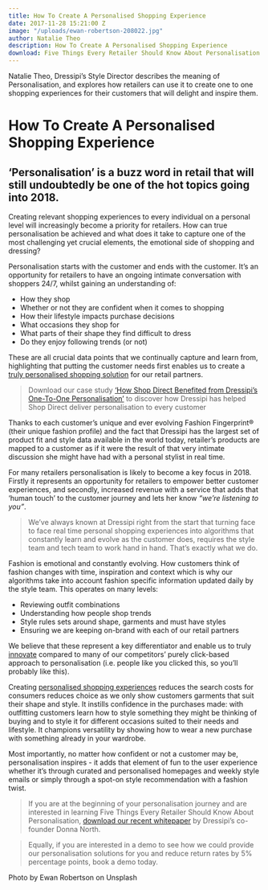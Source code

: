 ```yaml
---
title: How To Create A Personalised Shopping Experience
date: 2017-11-28 15:21:00 Z
image: "/uploads/ewan-robertson-208022.jpg"
author: Natalie Theo
description: How To Create A Personalised Shopping Experience
download: Five Things Every Retailer Should Know About Personalisation
---
```


Natalie Theo, Dressipi’s Style Director describes the meaning of Personalisation, and explores how retailers can use it to create one to one shopping experiences for their customers that will delight and inspire them.

# How To Create A Personalised Shopping Experience

## ‘Personalisation’ is a buzz word in retail that will still undoubtedly be one of the hot topics going into 2018.

Creating relevant shopping experiences to every individual on a personal level will increasingly become a priority for retailers. How can true personalisation be achieved and what does it take to capture one of the most challenging yet crucial elements, the emotional side of shopping and dressing? 

Personalisation starts with the customer and ends with the customer. It’s an opportunity for retailers to have an ongoing intimate conversation with shoppers 24/7, whilst gaining an understanding of:

* How they shop
* Whether or not they are confident when it comes to shopping
* How their lifestyle impacts purchase decisions
* What occasions they shop for
* What parts of their shape they find difficult to dress
* Do they enjoy following trends (or not)

These are all crucial data points that we continually capture and learn from, highlighting that putting the customer needs first enables us to create a [truly personalised shopping solution](https://dressipi.com/true-personalisation/) for our retail partners.

> Download our case study [‘How Shop Direct Benefited from Dressipi’s One-To-One Personalisation’](https://dressipi.com/downloads/shop-direct-case-study/) to discover how Dressipi has helped Shop Direct deliver personalisation to every customer

Thanks to each customer’s unique and ever evolving Fashion Fingerprint® (their unique fashion profile) and the fact that Dressipi has the largest set of product fit and style data available in the world today, retailer’s products are mapped to a customer as if it were the result of that very intimate discussion she might have had with a personal stylist in real time.

For many retailers personalisation is  likely to become a key focus in 2018. Firstly it represents an opportunity for retailers to empower better customer experiences, and secondly, increased revenue with a service that adds that ‘human touch’ to the customer journey and lets her know *“we’re listening to you”*.

> We’ve always known at Dressipi right from the start that turning face to face real time personal shopping experiences into algorithms that constantly learn and evolve as the customer does, requires the style team and tech team to work hand in hand. That’s exactly what we do.
 
Fashion is emotional and constantly evolving. How customers think of fashion changes with time, inspiration and context which is why our algorithms take into account fashion specific information updated daily by the style team. This operates on many levels:

* Reviewing outfit combinations
* Understanding how people shop trends
* Style rules sets around shape, garments and must have styles
* Ensuring  we are keeping on-brand with each of our retail partners

We believe that these represent a key differentiator and enable us to truly [innovate](https://dressipi.com/solutions/innovation/) compared to many of our competitors’ purely click-based approach to personalisation (i.e. people like you clicked this, so you’ll probably like this).
 
Creating [personalised shopping experiences](https://dressipi.com/true-personalisation/) reduces the search costs for consumers reduces choice as we only show customers garments that suit their shape and style. It instills confidence in the purchases made: with outfitting customers learn how to style something they might be thinking of buying and to style it for different occasions suited to their needs and lifestyle. It champions versatility by showing how to wear a new purchase with something already in your wardrobe.

Most importantly, no matter how confident or not a customer may be, personalisation inspires -  it adds that element of fun to the user experience whether it’s through curated and personalised homepages and weekly style emails or simply through a spot-on style recommendation with a fashion twist.


>If you are at the beginning of your personalisation journey and are interested in learning Five Things Every Retailer Should Know About Personalisation, [download our recent whitepaper](https://dressipi.com/downloads/five-things-every-retailer-should-know-about-personalisation-whitepaper/) by Dressipi’s co-founder Donna North.

>Equally, if you are interested in a demo to see how we could provide our personalisation solutions for you and reduce return rates by 5% percentage points, book a demo today.

Photo by Ewan Robertson on Unsplash
